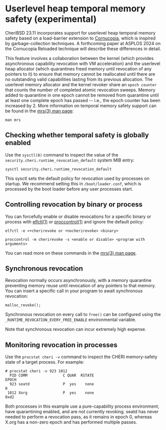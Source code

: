 # Userlevel heap temporal memory safety (experimental)

CheriBSD 23.11 incorporates support for userlevel heap temporal memory
safety based on a load-barrier extension to
[Cornucopia](https://www.cl.cam.ac.uk/research/security/ctsrd/pdfs/2020oakland-cornucopia.pdf),
which is inspired by garbage-collection techniques.
A forthcoming paper at ASPLOS 2024 on the Cornucopia Reloaded technique will
describe these differences in detail.

This feature involves a collaboration between the kernel (which provides
asynchronous capability revocation with VM acceleration) and the userlevel
heap allocator (which quarantines freed memory until revocation of any
pointers to it) to ensure that memory cannot be reallocated until there are
no outstanding valid capabilities lasting from its previous allocation.
The userlevel memory allocator and the kernel revoker share an `epoch counter`
that counts the number of completed atomic revocation sweeps.
Memory added to quarantine in one epoch cannot be removed from quarantine
until at least one complete epoch has passed -- i.e., the epoch counter has
been increased by 2.
More information on temporal memory safety support can be found in the
[mrs(3) man page](https://man.cheribsd.org/cgi-bin/man.cgi/dev/mrs):

```
man mrs
```

## Checking whether temporal safety is globally enabled

Use the `sysctl(8)` command to inspect the value of the
`security.cheri.runtime_revocation_default` system MIB entry:

```
sysctl security.cheri.runtime_revocation_default
```

This sysctl sets the default policy for revocation used by processes on
startup.
We recommend setting this in `/boot/loader.conf`, which is processed by the
boot loader before any user processes start.

## Controlling revocation by binary or process

You can forcefully enable or disable revocations for a specific binary or
process
with
[elfctl(1)](https://man.cheribsd.org/cgi-bin/man.cgi/dev/elfctl)
or
[proccontrol(1)](https://man.cheribsd.org/cgi-bin/man.cgi/dev/proccontrol)
and ignore the default policy:

```
elfctl -e <+cherirevoke or +nocherirevoke> <binary>
```

```
proccontrol -m cherirevoke -s <enable or disable> <program with arguments>
```

You can read more on these commands in the
[mrs(3) man page](https://man.cheribsd.org/cgi-bin/man.cgi/dev/mrs).

## Synchronous revocation

Revocation normally occurs asynchronously, with a memory quarantine preventing
memory reuse until revocation of any pointers to that memory.
You can insert a specific call in your program to await synchronous
revocation:

```
malloc_revoke();
```

Synchronous revocation on every call to `free()` can be configured using the
`_RUNTIME_REVOCATION_EVERY_FREE_ENABLE` environmental variable.

Note that synchronous revocation can incur extremely high expense.

## Monitoring revocation in processes

Use the `procstat cheri -v` command to inspect the CHERI memory-safety state
of a target process.
For example:

```
# procstat cheri -v 923 1012
  PID COMM                C QUAR  RSTATE                              EPOCH
  923 seatd               P  yes    none                                  0
 1012 Xorg                P  yes    none                               0xd2
```

Both processes in this example use a pure-capability process environment, have
quarantining enabled, and are not currently revoking.
seatd has never needed to perform a revocation pass, as it remains in epoch 0,
whereas X.org has a non-zero epoch and has performed multiple passes.
